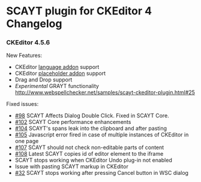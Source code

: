 SCAYT plugin for CKEditor 4 Changelog
====================
### CKEditor 4.5.6

New Features:
* CKEditor [language addon](https://ckeditor.com/cke4/addon/language) support
* CKEditor [placeholder addon](https://ckeditor.com/cke4/addon/placeholder) support
* Drag and Drop support
* *Experimental* GRAYT functionality http://www.webspellchecker.net/samples/scayt-ckeditor-plugin.html#25

Fixed issues:
* [#98](https://github.com/WebSpellChecker/ckeditor-plugin-scayt/issues/98) SCAYT Affects Dialog Double Click. Fixed in SCAYT Core.
* [#102](https://github.com/WebSpellChecker/ckeditor-plugin-scayt/issues/102) SCAYT Core performance enhancements
* [#104](https://github.com/WebSpellChecker/ckeditor-plugin-scayt/issues/104) SCAYT's spans leak into the clipboard and after pasting
* [#105](https://github.com/WebSpellChecker/ckeditor-plugin-scayt/issues/105) Javascript error fired in case of multiple instances of CKEditor in one page
* [#107](https://github.com/WebSpellChecker/ckeditor-plugin-scayt/issues/107) SCAYT should not check non-editable parts of content
* [#108](https://github.com/WebSpellChecker/ckeditor-plugin-scayt/issues/108) Latest SCAYT copies id of editor element to the iframe
* SCAYT stops working when CKEditor Undo plug-in not enabled
* Issue with pasting SCAYT markup in CKEditor
* [#32](https://github.com/WebSpellChecker/ckeditor-plugin-wsc/issues/32) SCAYT stops working after pressing Cancel button in WSC dialog
